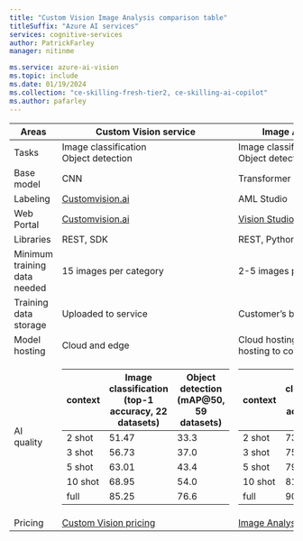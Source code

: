 ```yaml
---
title: "Custom Vision Image Analysis comparison table"
titleSuffix: "Azure AI services"
services: cognitive-services
author: PatrickFarley
manager: nitinme

ms.service: azure-ai-vision
ms.topic: include
ms.date: 01/19/2024
ms.collection: "ce-skilling-fresh-tier2, ce-skilling-ai-copilot"
ms.author: pafarley
---
```


| Areas | Custom Vision service | Image Analysis 4.0 service |
| --- | --- | --- |
|Tasks |Image classification</br>Object detection |Image classification</br>Object detection |
|Base model |CNN  |Transformer model |
|Labeling|[Customvision.ai](https://www.customvision.ai/) |AML Studio |
|Web Portal |[Customvision.ai](https://www.customvision.ai/) |[Vision Studio](https://portal.vision.cognitive.azure.com/gallery/featured) |
|Libraries |REST, SDK |REST, Python Sample |
|Minimum training data needed |15 images per category |2-5 images per category |
|Training data storage |Uploaded to service |Customer’s blob storage account |
|Model hosting |Cloud and edge |Cloud hosting only, edge container hosting to come |
|AI quality | <table ><col ><col ></colgroup><thead><tr><th>context</th><th>Image classification</br>(top-1 accuracy, 22 datasets)</th><th>Object detection</br>(mAP@50, 59 datasets)</th></tr></thead><tbody><tr><td>2 shot</td><td>51.47</td><td>33.3</td></tr><tr><td>3 shot</td><td>56.73</td><td>37.0</td></tr><tr><td>5 shot</td><td>63.01</td><td>43.4</td></tr><tr><td>10 shot</td><td>68.95</td><td>54.0</td></tr><tr><td>full</td><td>85.25</td><td>76.6</td></tr></tbody></table> | <table ><col ><col ></colgroup><thead><tr><th>context</th><th>Image classification</br>(top-1 accuracy, 22 datasets)</th><th>Object detection</br>(mAP@50, 59 datasets)</th></tr></thead><tbody><tr><td>2 shot</td><td>73.02</td><td>49.2</td></tr><tr><td>3 shot</td><td>75.51</td><td>61.1</td></tr><tr><td>5 shot</td><td>79.14</td><td>68.2</td></tr><tr><td>10 shot</td><td>81.31</td><td>75.0</td></tr><tr><td>full</td><td>90.98</td><td>85.4</td></tr></tbody></table> |
| Pricing | [Custom Vision pricing](https://azure.microsoft.com/pricing/details/cognitive-services/custom-vision-service/) | [Image Analysis pricing](https://azure.microsoft.com/pricing/details/cognitive-services/computer-vision) |